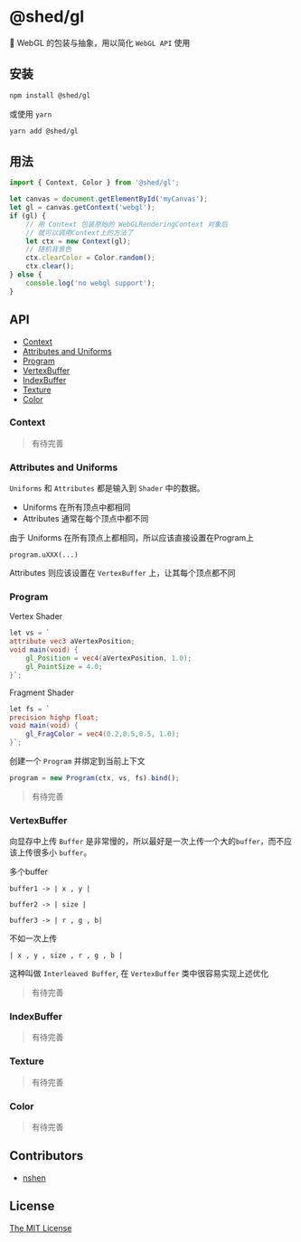 # @shed/gl

:hammer: WebGL 的包装与抽象，用以简化 `WebGL API` 使用

## 安装

```bash
npm install @shed/gl
```
或使用 `yarn`

```bash
yarn add @shed/gl
```

## 用法

```typescript
import { Context, Color } from '@shed/gl';

let canvas = document.getElementById('myCanvas');
let gl = canvas.getContext('webgl');
if (gl) {
    // 用 Context 包装原始的 WebGLRenderingContext 对象后
    // 就可以调用Context上的方法了
    let ctx = new Context(gl);
    // 随机背景色
    ctx.clearColor = Color.random();
    ctx.clear();
} else {
    console.log('no webgl support');
}
```

## API


- [Context](#context)
- [Attributes and Uniforms](#attributes-and-uniforms)
- [Program](#program)
- [VertexBuffer](#vertexbuffer)
- [IndexBuffer](#indexbuffer)
- [Texture](#texture)
- [Color](#color)


### Context

>有待完善

### Attributes and Uniforms 

`Uniforms` 和 `Attributes` 都是输入到 `Shader` 中的数据。

- Uniforms 在所有顶点中都相同
- Attributes 通常在每个顶点中都不同

由于 Uniforms 在所有顶点上都相同，所以应该直接设置在Program上

```
program.uXXX(...)
```

Attributes 则应该设置在 `VertexBuffer` 上，让其每个顶点都不同

### Program

Vertex Shader

```glsl
let vs = `
attribute vec3 aVertexPosition;
void main(void) {
    gl_Position = vec4(aVertexPosition, 1.0); 
    gl_PointSize = 4.0;
}`;
```

Fragment Shader

```glsl
let fs = `
precision highp float;
void main(void) {
    gl_FragColor = vec4(0.2,0.5,0.5, 1.0);
}`;
```

创建一个 `Program` 并绑定到当前上下文

```typescript
program = new Program(ctx, vs, fs).bind();
```

>有待完善

### VertexBuffer

向显存中上传 `Buffer` 是非常慢的，所以最好是一次上传一个大的`buffer`，而不应该上传很多小 `buffer`。

多个buffer

```
buffer1 -> | x , y |

buffer2 -> | size |

buffer3 -> | r , g , b|
```

不如一次上传

```
| x , y , size , r , g , b |
```

这种叫做 `Interleaved Buffer`, 在 `VertexBuffer` 类中很容易实现上述优化

>有待完善

### IndexBuffer

>有待完善

### Texture

>有待完善

### Color

>有待完善

## Contributors

* [nshen](https://github.com/nshen)

## License

[The MIT License](http://opensource.org/licenses/MIT)





